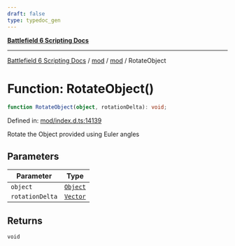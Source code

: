 ```yaml
---
draft: false
type: typedoc_gen
---
```


[**Battlefield 6 Scripting Docs**](../../../_index.md)

***

[Battlefield 6 Scripting Docs](../../../_index.md) / [mod](../../_index.md) / [mod](../_index.md) / RotateObject

# Function: RotateObject()

```ts
function RotateObject(object, rotationDelta): void;
```

Defined in: [mod/index.d.ts:14139](https://github.com/battlefield-portal-community/portal-docs/blob/ff09b2690670f74de7e97198022e5a97ff1161ff/generators/santiago/mod/index.d.ts#L14139)

Rotate the Object provided using Euler angles

## Parameters

| Parameter | Type |
| ------ | ------ |
| `object` | [`Object`](../Object/_index.md) |
| `rotationDelta` | [`Vector`](../Vector/_index.md) |

## Returns

`void`
